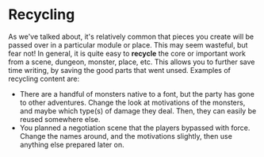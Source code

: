 # Recycling

As we've talked about, it's relatively common that pieces you create will be passed over in a particular module or place. This may seem wasteful, but fear not! In general, it is quite easy to **recycle** the core or important work from a scene, dungeon, monster, place, etc. This allows you to further save time writing, by saving the good parts that went unsed. Examples of recycling content are:
- There are a handful of monsters native to a font, but the party has gone to other adventures. Change the look at motivations of the monsters, and maybe which type(s) of damage they deal. Then, they can easily be reused somewhere else.
- You planned a negotiation scene that the players bypassed with force. Change the names around, and the motivations slightly, then use anything else prepared later on. 